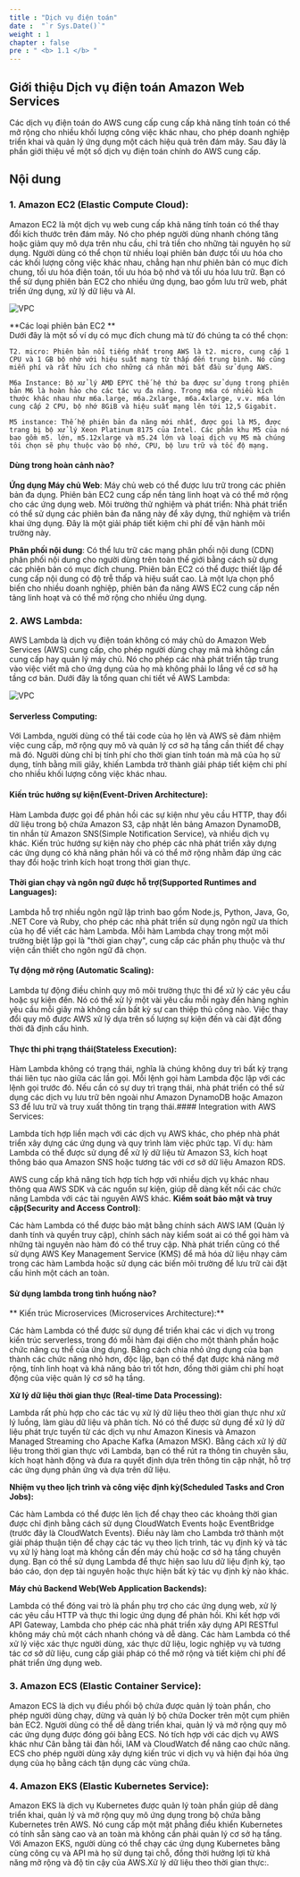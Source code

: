 ```yaml
---
title : "Dịch vụ điện toán"
date :  "`r Sys.Date()`" 
weight : 1
chapter : false
pre : " <b> 1.1 </b> "
---
```


## Giới thiệu Dịch vụ điện toán Amazon Web Services
Các dịch vụ điện toán do AWS cung cấp cung cấp khả năng tính toán có thể mở rộng cho nhiều khối lượng công việc khác nhau, cho phép doanh nghiệp triển khai và quản lý ứng dụng một cách hiệu quả trên đám mây. Sau đây là phần giới thiệu về một số dịch vụ điện toán chính do AWS cung cấp.

## Nội dung
### 1. Amazon EC2 (Elastic Compute Cloud):

Amazon EC2 là một dịch vụ web cung cấp khả năng tính toán có thể thay đổi kích thước trên đám mây. Nó cho phép người dùng nhanh chóng tăng hoặc giảm quy mô dựa trên nhu cầu, chỉ trả tiền cho những tài nguyên họ sử dụng.
Người dùng có thể chọn từ nhiều loại phiên bản được tối ưu hóa cho các khối lượng công việc khác nhau, chẳng hạn như phiên bản có mục đích chung, tối ưu hóa điện toán, tối ưu hóa bộ nhớ và tối ưu hóa lưu trữ.
Bạn có thể sử dụng phiên bản EC2 cho nhiều ứng dụng, bao gồm lưu trữ web, phát triển ứng dụng, xử lý dữ liệu và AI.

![VPC](../../images/1.1-ComputeServices/ec2.png)

**Các loại phiên bản EC2 ** \
Dưới đây là một số ví dụ có mục đích chung mà từ đó chúng ta có thể chọn:

    T2. micro: Phiên bản nổi tiếng nhất trong AWS là t2. micro, cung cấp 1 CPU và 1 GB bộ nhớ với hiệu suất mạng từ thấp đến trung bình. Nó cũng miễn phí và rất hữu ích cho những cá nhân mới bắt đầu sử dụng AWS.

    M6a Instance: Bộ xử lý AMD EPYC thế hệ thứ ba được sử dụng trong phiên bản M6 là hoàn hảo cho các tác vụ đa năng. Trong m6a có nhiều kích thước khác nhau như m6a.large, m6a.2xlarge, m6a.4xlarge, v.v. m6a lớn cung cấp 2 CPU, bộ nhớ 8GiB và hiệu suất mạng lên tới 12,5 Gigabit.

    M5 instance: Thế hệ phiên bản đa năng mới nhất, được gọi là M5, được trang bị bộ xử lý Xeon Platinum 8175 của Intel. Các phân khu M5 của nó bao gồm m5. lớn, m5.12xlarge và m5.24 lớn và loại dịch vụ M5 mà chúng tôi chọn sẽ phụ thuộc vào bộ nhớ, CPU, bộ lưu trữ và tốc độ mạng.

#### Dùng trong hoàn cảnh nào?
**Ứng dụng Máy chủ Web**: Máy chủ web có thể được lưu trữ trong các phiên bản đa dụng. Phiên bản EC2 cung cấp nền tảng linh hoạt và có thể mở rộng cho các ứng dụng web.
Môi trường thử nghiệm và phát triển: Nhà phát triển có thể sử dụng các phiên bản đa năng này để xây dựng, thử nghiệm và triển khai ứng dụng. Đây là một giải pháp tiết kiệm chi phí để vận hành môi trường này.

**Phân phối nội dung**: Có thể lưu trữ các mạng phân phối nội dung (CDN) phân phối nội dung cho người dùng trên toàn thế giới bằng cách sử dụng các phiên bản có mục đích chung. Phiên bản EC2 có thể được thiết lập để cung cấp nội dung có độ trễ thấp và hiệu suất cao.
Là một lựa chọn phổ biến cho nhiều doanh nghiệp, phiên bản đa năng AWS EC2 cung cấp nền tảng linh hoạt và có thể mở rộng cho nhiều ứng dụng.

### 2. AWS Lambda:
AWS Lambda là dịch vụ điện toán không có máy chủ do Amazon Web Services (AWS) cung cấp, cho phép người dùng chạy mã mà không cần cung cấp hay quản lý máy chủ. Nó cho phép các nhà phát triển tập trung vào việc viết mã cho ứng dụng của họ mà không phải lo lắng về cơ sở hạ tầng cơ bản. Dưới đây là tổng quan chi tiết về AWS Lambda:

![VPC](../../images/1.1-ComputeServices/lambda.png)

#### Serverless Computing:

Với Lambda, người dùng có thể tải code của họ lên và AWS sẽ đảm nhiệm việc cung cấp, mở rộng quy mô và quản lý cơ sở hạ tầng cần thiết để chạy mã đó.
Người dùng chỉ bị tính phí cho thời gian tính toán mà mã của họ sử dụng, tính bằng mili giây, khiến Lambda trở thành giải pháp tiết kiệm chi phí cho nhiều khối lượng công việc khác nhau.
#### Kiến trúc hướng sự kiện(Event-Driven Architecture):

Hàm Lambda được gọi để phản hồi các sự kiện như yêu cầu HTTP, thay đổi dữ liệu trong bộ chứa Amazon S3, cập nhật lên bảng Amazon DynamoDB, tin nhắn từ Amazon SNS(Simple Notification Service), và nhiều dịch vụ khác.
Kiến trúc hướng sự kiện này cho phép các nhà phát triển xây dựng các ứng dụng có khả năng phản hồi và có thể mở rộng nhằm đáp ứng các thay đổi hoặc trình kích hoạt trong thời gian thực.

#### Thời gian chạy và ngôn ngữ được hỗ trợ(Supported Runtimes and Languages):

Lambda hỗ trợ nhiều ngôn ngữ lập trình bao gồm Node.js, Python, Java, Go, .NET Core và Ruby, cho phép các nhà phát triển sử dụng ngôn ngữ ưa thích của họ để viết các hàm Lambda.
Mỗi hàm Lambda chạy trong một môi trường biệt lập gọi là "thời gian chạy", cung cấp các phần phụ thuộc và thư viện cần thiết cho ngôn ngữ đã chọn.
#### Tự động mở rộng (Automatic Scaling):

Lambda tự động điều chỉnh quy mô môi trường thực thi để xử lý các yêu cầu hoặc sự kiện đến. Nó có thể xử lý một vài yêu cầu mỗi ngày đến hàng nghìn yêu cầu mỗi giây mà không cần bất kỳ sự can thiệp thủ công nào. Việc thay đổi quy mô được AWS xử lý dựa trên số lượng sự kiện đến và cài đặt đồng thời đã định cấu hình.
#### Thực thi phi trạng thái(Stateless Execution):
Hàm Lambda không có trạng thái, nghĩa là chúng không duy trì bất kỳ trạng thái liên tục nào giữa các lần gọi. Mỗi lệnh gọi hàm Lambda độc lập với các lệnh gọi trước đó. Nếu cần có sự duy trì trạng thái, nhà phát triển có thể sử dụng các dịch vụ lưu trữ bên ngoài như Amazon DynamoDB hoặc Amazon S3 để lưu trữ và truy xuất thông tin trạng thái.#### Integration with AWS Services:

Lambda tích hợp liền mạch với các dịch vụ AWS khác, cho phép nhà phát triển xây dựng các ứng dụng và quy trình làm việc phức tạp. Ví dụ: hàm Lambda có thể được sử dụng để xử lý dữ liệu từ Amazon S3, kích hoạt thông báo qua Amazon SNS hoặc tương tác với cơ sở dữ liệu Amazon RDS.

AWS cung cấp khả năng tích hợp tích hợp với nhiều dịch vụ khác nhau thông qua AWS SDK và các nguồn sự kiện, giúp dễ dàng kết nối các chức năng Lambda với các tài nguyên AWS khác.
**Kiểm soát bảo mật và truy cập(Security and Access Control)**:

Các hàm Lambda có thể được bảo mật bằng chính sách AWS IAM (Quản lý danh tính và quyền truy cập), chính sách này kiểm soát ai có thể gọi hàm và những tài nguyên nào hàm đó có thể truy cập.
Nhà phát triển cũng có thể sử dụng AWS Key Management Service (KMS) để mã hóa dữ liệu nhạy cảm trong các hàm Lambda hoặc sử dụng các biến môi trường để lưu trữ cài đặt cấu hình một cách an toàn.
#### Sử dụng lambda trong tình huống nào?
** Kiến trúc Microservices (Microservices Architecture):**

Các hàm Lambda có thể được sử dụng để triển khai các vi dịch vụ trong kiến ​​trúc serverless, trong đó mỗi hàm đại diện cho một thành phần hoặc chức năng cụ thể của ứng dụng.
Bằng cách chia nhỏ ứng dụng của bạn thành các chức năng nhỏ hơn, độc lập, bạn có thể đạt được khả năng mở rộng, tính linh hoạt và khả năng bảo trì tốt hơn, đồng thời giảm chi phí hoạt động của việc quản lý cơ sở hạ tầng.

**Xử lý dữ liệu thời gian thực (Real-time Data Processing):**

Lambda rất phù hợp cho các tác vụ xử lý dữ liệu theo thời gian thực như xử lý luồng, làm giàu dữ liệu và phân tích. Nó có thể được sử dụng để xử lý dữ liệu phát trực tuyến từ các dịch vụ như Amazon Kinesis và Amazon Managed Streaming cho Apache Kafka (Amazon MSK). Bằng cách xử lý dữ liệu trong thời gian thực với Lambda, bạn có thể rút ra thông tin chuyên sâu, kích hoạt hành động và đưa ra quyết định dựa trên thông tin cập nhật, hỗ trợ các ứng dụng phản ứng và dựa trên dữ liệu.

**Nhiệm vụ theo lịch trình và công việc định kỳ(Scheduled Tasks and Cron Jobs):**

Các hàm Lambda có thể được lên lịch để chạy theo các khoảng thời gian được chỉ định bằng cách sử dụng CloudWatch Events hoặc EventBridge (trước đây là CloudWatch Events). Điều này làm cho Lambda trở thành một giải pháp thuận tiện để chạy các tác vụ theo lịch trình, tác vụ định kỳ và tác vụ xử lý hàng loạt mà không cần đến máy chủ hoặc cơ sở hạ tầng chuyên dụng.
Bạn có thể sử dụng Lambda để thực hiện sao lưu dữ liệu định kỳ, tạo báo cáo, dọn dẹp tài nguyên hoặc thực hiện bất kỳ tác vụ định kỳ nào khác.

**Máy chủ Backend Web(Web Application Backends):**

Lambda có thể đóng vai trò là phần phụ trợ cho các ứng dụng web, xử lý các yêu cầu HTTP và thực thi logic ứng dụng để phản hồi. Khi kết hợp với API Gateway, Lambda cho phép các nhà phát triển xây dựng API RESTful không máy chủ một cách nhanh chóng và dễ dàng.
Các hàm Lambda có thể xử lý việc xác thực người dùng, xác thực dữ liệu, logic nghiệp vụ và tương tác cơ sở dữ liệu, cung cấp giải pháp có thể mở rộng và tiết kiệm chi phí để phát triển ứng dụng web.
### 3. Amazon ECS (Elastic Container Service):
Amazon ECS là dịch vụ điều phối bộ chứa được quản lý toàn phần, cho phép người dùng chạy, dừng và quản lý bộ chứa Docker trên một cụm phiên bản EC2.
Người dùng có thể dễ dàng triển khai, quản lý và mở rộng quy mô các ứng dụng được đóng gói bằng ECS. Nó tích hợp với các dịch vụ AWS khác như Cân bằng tải đàn hồi, IAM và CloudWatch để nâng cao chức năng.
ECS cho phép người dùng xây dựng kiến ​​trúc vi dịch vụ và hiện đại hóa ứng dụng của họ bằng cách tận dụng các vùng chứa.

### 4. Amazon EKS (Elastic Kubernetes Service):
Amazon EKS là dịch vụ Kubernetes được quản lý toàn phần giúp dễ dàng triển khai, quản lý và mở rộng quy mô ứng dụng trong bộ chứa bằng Kubernetes trên AWS.
Nó cung cấp một mặt phẳng điều khiển Kubernetes có tính sẵn sàng cao và an toàn mà không cần phải quản lý cơ sở hạ tầng.
Với Amazon EKS, người dùng có thể chạy các ứng dụng Kubernetes bằng cùng công cụ và API mà họ sử dụng tại chỗ, đồng thời hưởng lợi từ khả năng mở rộng và độ tin cậy của AWS.Xử lý dữ liệu theo thời gian thực:.

